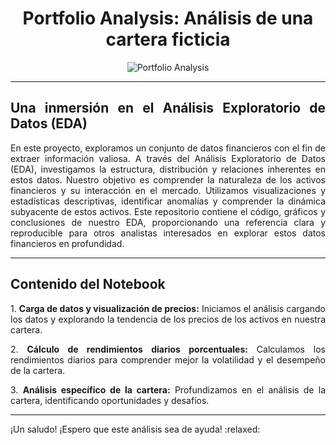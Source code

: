 <div align="center">
  <h1>Portfolio Analysis: Análisis de una cartera ficticia</h1>

 ![Portfolio Analysis](https://www.scheperfinancial.com/sites/scheperfinancial.com/files/styles/large/public/portfolio-analysis_0.jpg?itok=BTUnBqPW)

---

<div style="text-align: justify;">
  <h2>Una inmersión en el Análisis Exploratorio de Datos (EDA)</h2>

  <p>
    En este proyecto, exploramos un conjunto de datos financieros con el fin de extraer información valiosa. A través del Análisis Exploratorio de Datos (EDA), investigamos la estructura, distribución y relaciones inherentes en estos datos. Nuestro objetivo es comprender la naturaleza de los activos financieros y su interacción en el mercado. Utilizamos visualizaciones y estadísticas descriptivas, identificar anomalías y comprender la dinámica subyacente de estos activos. Este repositorio contiene el código, gráficos y conclusiones de nuestro EDA, proporcionando una referencia clara y reproducible para otros analistas interesados en explorar estos datos financieros en profundidad.
  </p>

---

<div style="text-align: justify;">
  <h2>Contenido del Notebook</h2> 

<p>
  1. <strong>Carga de datos y visualización de precios:</strong> Iniciamos el análisis cargando los datos y explorando la tendencia de los precios de los activos en nuestra cartera.
  </p>
<p>
  2. <strong>Cálculo de rendimientos diarios porcentuales:</strong> Calculamos los rendimientos diarios para comprender mejor la volatilidad y el desempeño de la cartera.
  </p>
<p>
  3. <strong>Análisis específico de la cartera:</strong> Profundizamos en el análisis de la cartera, identificando oportunidades y desafíos.
</p>

---

  <p>
    ¡Un saludo! ¡Espero que este análisis sea de ayuda! :relaxed:
  </p>
